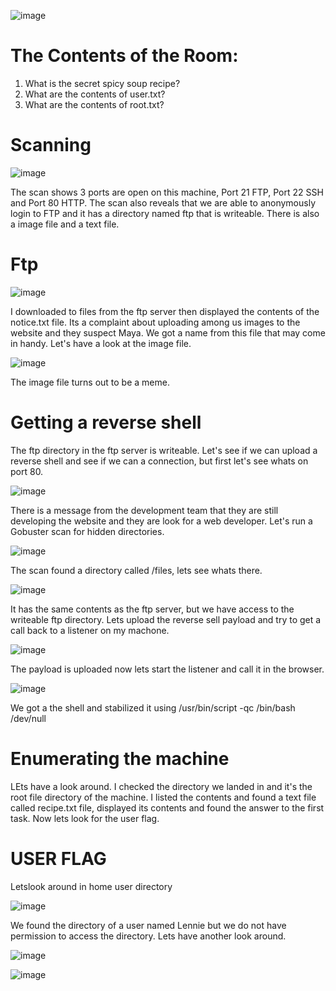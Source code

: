 ![image](https://github.com/seanknght/CTF-Write-ups/assets/149443469/aa8efd83-8a6e-4266-a099-21357f0654fb)

# The Contents of the Room:

1. What is the secret spicy soup recipe?
2. What are the contents of user.txt?
3. What are the contents of root.txt?

# Scanning

![image](https://github.com/seanknght/CTF-Write-ups/assets/149443469/df99ef07-4598-4a28-8f0e-743655afa7cc)

The scan shows 3 ports are open on this machine, Port 21 FTP, Port 22 SSH and Port 80 HTTP. The scan also reveals that we are able to anonymously login to FTP and it has a directory named ftp that is writeable. There is also a image file and a text file.

# Ftp

![image](https://github.com/seanknght/CTF-Write-ups/assets/149443469/38a043a1-fca7-438a-83e2-fa6acba7a7f4)

I downloaded to files from the ftp server then displayed the contents of the notice.txt file. Its a complaint about uploading among us images to the website and they suspect Maya. We got a name from this file that may come in handy. Let's have a look at the image file.

![image](https://github.com/seanknght/CTF-Write-ups/assets/149443469/66a148d1-cb70-4569-9772-03b671a0b890)

The image file turns out to be a meme.

# Getting a reverse shell

The ftp directory in the ftp server is writeable. Let's see if we can upload a reverse shell and see if we can a connection, but first let's see whats on port 80.

![image](https://github.com/seanknght/CTF-Write-ups/assets/149443469/ba2962e8-52ab-4246-97fa-b373c0de87bb)

There is a message from the development team that they are still developing the website and they are look for a web developer. Let's run a Gobuster scan for hidden directories.

![image](https://github.com/seanknght/CTF-Write-ups/assets/149443469/91a85465-2c2b-47d5-a3a3-30986f63fea3)

The scan found a directory called /files, lets see whats there.

![image](https://github.com/seanknght/CTF-Write-ups/assets/149443469/8af77b57-b976-47c6-8803-e58ef56fd35a)

It has the same contents as the ftp server, but we have access to the writeable ftp directory. Lets upload the reverse sell payload and try to get a call back to a listener on my machone.

![image](https://github.com/seanknght/CTF-Write-ups/assets/149443469/5942cd22-11cc-4674-8613-0e514808eaba)

The payload is uploaded now lets start the listener and call it in the browser.

![image](https://github.com/seanknght/CTF-Write-ups/assets/149443469/142ceaff-4b33-41d2-86c4-30743374238c)

We got a the shell and stabilized it using /usr/bin/script -qc /bin/bash /dev/null

# Enumerating the machine

LEts have a look around. I checked the directory we landed in and it's the root file directory of the machine. I listed the contents and found a text file called recipe.txt file, displayed its contents and found the answer to the first task. Now lets look for the user flag.

# USER FLAG

Letslook around in home user directory

![image](https://github.com/seanknght/CTF-Write-ups/assets/149443469/2a40433e-cb19-42ec-aa53-9450562ed4a2)

We found the directory of a user named Lennie but we do not have permission to access the directory. Lets have another look around.

![image](https://github.com/seanknght/CTF-Write-ups/assets/149443469/a65ff53b-e8c8-4249-b0f1-a3ae8144f30a)





![image](https://github.com/seanknght/CTF-Write-ups/assets/149443469/61606ba1-5b9e-4545-89fa-10686f5b2a97)











